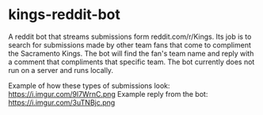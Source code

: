# kings-reddit-bot
A reddit bot that streams submissions form reddit.com/r/Kings. Its job is to search for submissions made by other team fans that come to compliment the Sacramento Kings. The bot will find the fan's team name and reply with a comment that compliments that specific team. The bot currently does not run on a server and runs locally.  

Example of how these types of submissions look: https://i.imgur.com/9l7WrnC.png 
Example reply from the bot: https://i.imgur.com/3uTNBjc.png
